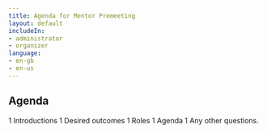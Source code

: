 ```yaml
---
title: Agenda for Mentor Premeeting
layout: default
includeIn: 
- administrator
- organizer
language:
- en-gb
- en-us
---
```

## Agenda 
1 Introductions
1 Desired outcomes
1 Roles
1 Agenda
1 Any other questions.